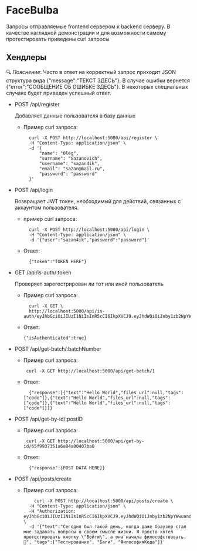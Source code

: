 
# FaceBulba

  


Запросы отправляемые frontend сервером к backend серверу. В качестве наглядной демонстрации и для возможности самому протестировать приведены curl запросы
## Хендлеры

🔍 *Пояснение*: Часто в ответ на корректный запрос приходит JSON структура вида {"message":"ТЕКСТ ЗДЕСЬ"}. В случае ошибки вернется {"error":"СООБЩЕНИЕ ОБ ОШИБКЕ ЗДЕСЬ"}. В некоторых специальных случаях будет приведен успешный ответ.
  

- POST /api/register

	Добавляет данные пользователя в базу данных

	- Пример curl запроса:

			curl -X POST http://localhost:5000/api/register \
			-H "Content-Type: application/json" \
			-d '{
				"name": "Oleg",
				"surname": "Sazanovich",
				"username": "sazan4ik",
				"email": "sazan@mail.ru",
				"password": "password"
			}'


- POST /api/login

	Возвращает JWT токен, необходимый для действий, связанных с аккаунтом пользователя.

	- пример curl запроса:

			curl -X POST http://localhost:5000/api/login \
			-H "Content-Type: application/json" \
			-d '{"user":"sazan4ik","password":"password"}'

	- Ответ:
			
			{"token":"TOKEN HERE"}
  
- GET /api/is-auth/:token

	Проверяет зарегестрирован ли тот или иной пользователь

	- Пример curl запроса:
	
		
			curl -X GET \
			http://localhost:5000/api/is-auth/eyJhbGciOiJIUzI1NiIsInR5cCI6IkpXVCJ9.eyJhdWQiOiJnby1zb2NpYWwuand0Z28uaW8iLCJleHAiOjE3MTA5NDgxNTksImlzcyI6Imp3dGdvLmlvIiwidXNlciI6InNhemFuNGlrIn0.2xB64gb7ImifgsnycURDVf9fI_g2NJ4jdzPIqt7ktNA

	- Ответ:
		  
		  {"isAuthenticated":true}



- POST /api/get-batch/:batchNumber

	-  Пример curl запроса:
			
			curl -X GET http://localhost:5000/api/get-batch/1
			
	- Ответ:
		
			{"response":[{"text":"Hello World","files_url":null,"tags":["code"]},{"text":"Hello World","files_url":null,"tags":["code"]},{"text":"Hello World","files_url":null,"tags":["code"]}]}

- POST /api/get-by-id/:postID

	-  Пример curl запроса:
			
			curl -X GET http://localhost:5000/api/get-by-id/65f9937351a6a04a00407ba0
			
	- Ответ:
		
			{"response":{POST DATA HERE}}



- POST /api/posts/create

	- Пример curl запроса:

		      curl -X POST http://localhost:5000/api/posts/create \
			-H "Content-Type: application/json" \
			-H "Authorization: eyJhbGciOiJIUzI1NiIsInR5cCI6IkpXVCJ9.eyJhdWQiOiJnby1zb2NpYWwuand0Z28uaW8iLCJleHAiOjE3MTA5NDgxNTksImlzcyI6Imp3dGdvLmlvIiwidXNlciI6InNhemFuNGlrIn0.2xB64gb7ImifgsnycURDVf9fI_g2NJ4jdzPIqt7ktNA" \
			-d '{"text":"Сегодня был такой день, когда даже браузер стал мне задавать вопросы о своем смысле жизни. Я просто хотел протестировать кнопку \"Войти\", а она начала философствовать. 🤔", "tags":["Тестирование", "Баги", "ФилософияКода"]}'
		
